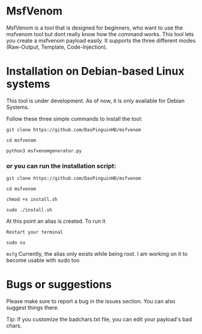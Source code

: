 # MsfVenom

MsfVenom is a tool that is designed for beginners, who want to use the msfvenom tool but dont really know how the command works. This tool lets you create a msfvenom payload easily. It supports the three different modes (Raw-Output, Template, Code-Injection).

# Installation on Debian-based Linux systems

This tool is under development. As of now, it is only available for Debian Systems.

Follow these three simple commands to install the tool:

```git clone https://github.com/DasPinguinHD/msfvenom```

```cd msfvenom```

```python3 msfvenomgenerator.py```

### or you can run the installation script:
```git clone https://github.com/DasPinguinHD/msfvenom```

```cd msfvenom``` 

```chmod +x install.sh```

```sudo ./install.sh```

At this point an alias is created. To run it

```Restart your terminal```

```sudo su```

```msfg```
Currently, the alias only exists while being root. I am working on it to become usable with sudo too


# Bugs or suggestions
Please make sure to report a bug in the issues section. You can also suggest things there.


Tip:
If you customize the badchars.txt file, you can edit your payload's bad chars.
